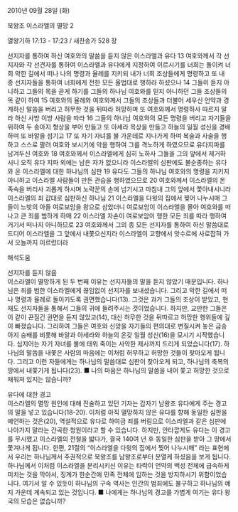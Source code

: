 2010년 09월 28일 (화)

북왕조 이스라엘의 멸망 2



열왕기하 17:13 - 17:23 / 새찬송가 528 장


선지자를 통하여 하신 여호와의 말씀을 듣지 않은 이스라엘과 유다 
13 여호와께서 각 선지자와 각 선견자를 통하여 이스라엘과 유다에게 지정하여 이르시기를 너희는 돌이켜 너희 악한 길에서 떠나 나의 명령과 율례를 지키되 내가 너희 조상들에게 명령하고 또 내 종 선지자들을 통하여 너희에게 전한 모든 율법대로 행하라 하셨으나 14 그들이 듣지 아니하고 그들의 목을 곧게 하기를 그들의 하나님 여호와를 믿지 아니하던 그들 조상들의 목 같이 하여 15 여호와의 율례와 여호와께서 그들의 조상들과 더불어 세우신 언약과 경계하신 말씀을 버리고 허무한 것을 뒤따라 허망하며 또 여호와께서 명령하사 따르지 말라 하신 사방 이방 사람을 따라 16 그들의 하나님 여호와의 모든 명령을 버리고 자기들을 위하여 두 송아지 형상을 부어 만들고 또 아세라 목상을 만들고 하늘의 일월 성신을 경배하며 또 바알을 섬기고 17 또 자기 자녀를 불 가운데로 지나가게 하며 복술과 사술을 행하고 스스로 팔려 여호와 보시기에 악을 행하여 그를 격노하게 하였으므로 
유다지파를 남겨두신 여호와
18 여호와께서 이스라엘에게 심히 노하사 그들을 그의 앞에서 제거하시니 오직 유다 지파 외에는 남은 자가 없으니라 
이스라엘의 심판에도 불순종하는 유다와 온 이스라엘에 대한 하나님의 심판
19 유다도 그들의 하나님 여호와의 명령을 지키지 아니하고 이스라엘 사람들이 만든 관습을 행하였으므로 20 여호와께서 이스라엘의 온 족속을 버리사 괴롭게 하시며 노략꾼의 손에 넘기시고 마침내 그의 앞에서 쫓아내시니라 
이스라엘의 죄 값대로 심판하신 하나님
21 이스라엘을 다윗의 집에서 찢어 나누시매 그들이 느밧의 아들 여로보암을 왕으로 삼았더니 여로보암이 이스라엘을 몰아 여호와를 떠나고 큰 죄를 범하게 하매 22 이스라엘 자손이 여로보암이 행한 모든 죄를 따라 행하여 거기서 떠나지 아니하므로 23 여호와께서 그의 종 모든 선지자를 통하여 하신 말씀대로 드디어 이스라엘을 그 앞에서 내쫓으신지라 이스라엘이 고향에서 앗수르에 사로잡혀 가서 오늘까지 이르렀더라

해석도움





선지자를 듣지 않음  
이스라엘이 멸망하게 된 두 번째 이유는 선지자들의 말을 듣지 않았기 때문입니다. 하나님은 죄를 범한 이스라엘에게 끊임없이 선지자를 보내셨습니다. 그리고 악한 길에서 떠나 명령과 율례로 돌이키도록 권면했습니다(13). 그것은 과거 그들의 조상이 받았고, 현재도 선지자들을 통해서 그들의 귀에 들려주시는 것이었습니다. 하지만, 교만한 그들은 이 같이 끈질긴 권면을 듣지 않았고(14), 대신 허무한 것을 뒤따르고 허망한 행위들에 깊이 빠졌습니다. 그리하여 그들은 여호와 신앙을 자기들의 편의대로 변질시켜 놓은 금송아지 숭배를 비롯해 바알과 아세라와 하늘의 온갖 일월 성신(16)을 모시기 시작했습니다. 심지어는 자기 자녀를 불에 태워 죽이는 사악한 제사까지 드리게 되었습니다(17). 하나님의 말씀을 내쫓은 사람의 마음에는 이처럼 허무하고 허망한 것들이 찾아오게 됩니다. 그리고 이런 자들에게는 하나님의 말씀대로 심판이 찾아오게 되고, 하나님의 축복의 땅에서 내쫓기게 됩니다(23).
■ 나의 마음은 하나님의 말씀을 내어 쫓고 허망한 것으로 채워져 있지는 않습니까? 

유다에 대한 경고  
이스라엘의 멸망 원인에 대해 진술하고 있던 기자는 갑자기 남왕조 유다에게 주는 경고의 말을 넣고 있습니다(18-20). 이처럼 아직 멸망하지 않은 유다를 향해 동일한 심판을 예언하는 것은(20), 역설적으로 유다로 하여금 죄를 버림으로 이스라엘과 같은 심판에 나아가지 말라는 간곡한 청원이라고 할 수 있습니다. 하지만, 안타깝게도 유다는 이 경고를 무시했고 이스라엘의 전철을 밟다가, 결국 140여 년 후 동일한 심판을 받아 그 땅에서 쫓겨나게 됩니다. 한편, 21절의 “이스라엘을 다윗의 집에서 찢어 나누시매” 라는 표현에서 우리는 하나님께서 주권적으로 북왕조를 남왕조로부터 분열케 하셨음을 보게 됩니다. 하나님께서 이처럼 이스라엘을 분리시키신 이유는 타락이 언약의 백성 전체에 급속하게 미치는 것을 막아서, 징계가 한순간에 민족 전체에 임하는 것을 방지하시기 위함이었습니다. 여기서 알 수 있듯이 하나님의 구속 역사는 인간의 범죄에도 불구하고 하나님의 예지 가운데 계속되고 있는 것입니다.
■ 나에게는 하나님의 경고를 가볍게 여기는 유다 왕국의 모습은 없습니까?
